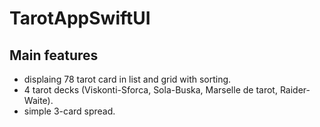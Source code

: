# TarotAppSwiftUI

## Main features
- displaing 78 tarot card in list and grid with sorting.
- 4 tarot decks (Viskonti-Sforca, Sola-Buska, Marselle de tarot, Raider-Waite).
- simple 3-card spread.
